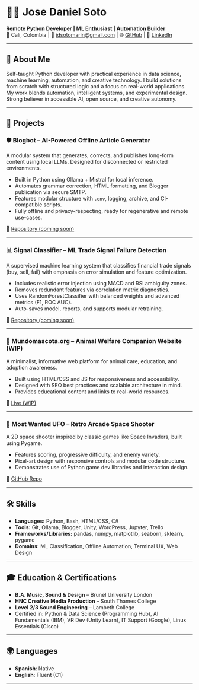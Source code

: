 # 👨‍💻 Jose Daniel Soto

**Remote Python Developer | ML Enthusiast | Automation Builder**  
📍 Cali, Colombia | 📧 jdsotomarin@gmail.com | 🌐 [GitHub](https://github.com/josedaniel-dev) | 🔗 [LinkedIn](https://linkedin.com/in/josedanielsoto)

---

## 🧠 About Me

Self-taught Python developer with practical experience in data science, machine learning, automation, and creative technology. I build solutions from scratch with structured logic and a focus on real-world applications. My work blends automation, intelligent systems, and experimental design. Strong believer in accessible AI, open source, and creative autonomy.

---

## 🚀 Projects

### 🛡️ Blogbot – AI-Powered Offline Article Generator
A modular system that generates, corrects, and publishes long-form content using local LLMs. Designed for disconnected or restricted environments.

- Built in Python using Ollama + Mistral for local inference.
- Automates grammar correction, HTML formatting, and Blogger publication via secure SMTP.
- Features modular structure with `.env`, logging, archive, and CI-compatible scripts.
- Fully offline and privacy-respecting, ready for regenerative and remote use-cases.

🔗 [Repository (coming soon)](https://github.com/josedaniel-dev)

---

### 📊 Signal Classifier – ML Trade Signal Failure Detection
A supervised machine learning system that classifies financial trade signals (buy, sell, fail) with emphasis on error simulation and feature optimization.

- Includes realistic error injection using MACD and RSI ambiguity zones.
- Removes redundant features via correlation matrix diagnostics.
- Uses RandomForestClassifier with balanced weights and advanced metrics (F1, ROC AUC).
- Auto-saves model, reports, and supports modular retraining.

🔗 [Repository (coming soon)](https://github.com/josedaniel-dev)

---

### 🐾 Mundomascota.org – Animal Welfare Companion Website (WIP)
A minimalist, informative web platform for animal care, education, and adoption awareness.

- Built using HTML/CSS and JS for responsiveness and accessibility.
- Designed with SEO best practices and scalable architecture in mind.
- Provides educational content and links to real-world resources.

🔗 [Live (WIP)](https://github.com/josedaniel-dev)

---

### 👾 Most Wanted UFO – Retro Arcade Space Shooter
A 2D space shooter inspired by classic games like Space Invaders, built using Pygame.

- Features scoring, progressive difficulty, and enemy variety.
- Pixel-art design with responsive controls and modular code structure.
- Demonstrates use of Python game dev libraries and interaction design.

🔗 [GitHub Repo](https://github.com/josedaniel-dev/portfolio-py/tree/main/MostWantedUFO)

---

## 🛠 Skills

- **Languages:** Python, Bash, HTML/CSS, C#
- **Tools:** Git, Ollama, Blogger, Unity, WordPress, Jupyter, Trello
- **Frameworks/Libraries:** pandas, numpy, matplotlib, seaborn, sklearn, pygame
- **Domains:** ML Classification, Offline Automation, Terminal UX, Web Design

---

## 🎓 Education & Certifications

- **B.A. Music, Sound & Design** – Brunel University London  
- **HNC Creative Media Production** – South Thames College  
- **Level 2/3 Sound Engineering** – Lambeth College  
- Certified in: Python & Data Science (Programming Hub), AI Fundamentals (IBM), VR Dev (Unity Learn), IT Support (Google), Linux Essentials (Cisco)

---

## 🌍 Languages

- **Spanish**: Native  
- **English**: Fluent (C1)

---

